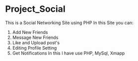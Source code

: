 # Project_Social
This is a Social Networking Site using PHP
In this Site you can:
   1. Add New Friends
   2. Message New Friends 
   3. Like and Upload post's
   4. Editing Profile Setting
   5. Get Notifications 
In this I have use PHP, MySql, Xmapp
